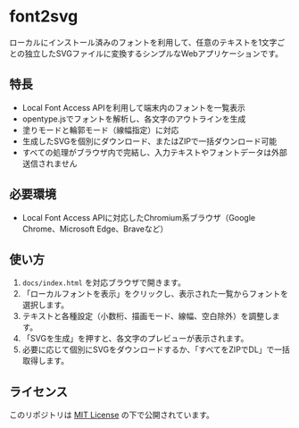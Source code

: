 # font2svg

ローカルにインストール済みのフォントを利用して、任意のテキストを1文字ごとの独立したSVGファイルに変換するシンプルなWebアプリケーションです。

## 特長
- Local Font Access APIを利用して端末内のフォントを一覧表示
- opentype.jsでフォントを解析し、各文字のアウトラインを生成
- 塗りモードと輪郭モード（線幅指定）に対応
- 生成したSVGを個別にダウンロード、またはZIPで一括ダウンロード可能
- すべての処理がブラウザ内で完結し、入力テキストやフォントデータは外部送信されません

## 必要環境
- Local Font Access APIに対応したChromium系ブラウザ（Google Chrome、Microsoft Edge、Braveなど）

## 使い方
1. `docs/index.html` を対応ブラウザで開きます。
2. 「ローカルフォントを表示」をクリックし、表示された一覧からフォントを選択します。
3. テキストと各種設定（小数桁、描画モード、線幅、空白除外）を調整します。
4. 「SVGを生成」を押すと、各文字のプレビューが表示されます。
5. 必要に応じて個別にSVGをダウンロードするか、「すべてをZIPでDL」で一括取得します。

## ライセンス
このリポジトリは [MIT License](LICENSE) の下で公開されています。

